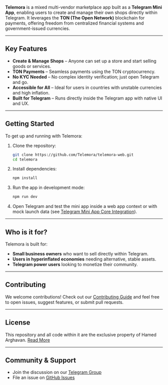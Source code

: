 **Telemora** is a mixed multi-vendor marketplace app built as a **Telegram Mini App**, enabling users to create and manage their own shops directly within Telegram. It leverages the **TON (The Open Network)** blockchain for payments, offering freedom from centralized financial systems and government-issued currencies.

---

## Key Features

* **Create & Manage Shops** – Anyone can set up a store and start selling goods or services.
* **TON Payments** – Seamless payments using the TON cryptocurrency.
* **No KYC Needed** – No complex identity verification; just open Telegram and go.
* **Accessible for All** – Ideal for users in countries with unstable currencies and high inflation.
* **Built for Telegram** – Runs directly inside the Telegram app with native UI and UX.

---

## Getting Started

To get up and running with Telemora:

1. Clone the repository:

   ```bash
   git clone https://github.com/Telemora/telemora-web.git
   cd telemora
   ```

2. Install dependencies:

   ```bash
   npm install
   ```

3. Run the app in development mode:

   ```bash
   npm run dev
   ```

4. Open Telegram and test the mini app inside a web app context or with mock launch data (see [Telegram Mini App Core Integration](https://github.com/Telemora/telemora-web/wiki/Telegram-Mini-App-Core-Integration)).

---

## Who is it for?

Telemora is built for:

* **Small business owners** who want to sell directly within Telegram.
* **Users in hyperinflated economies** needing alternative, stable assets.
* **Telegram power users** looking to monetize their community.

---

## Contributing

We welcome contributions! Check out our [Contributing Guide](./Contributing) and feel free to open issues, suggest features, or submit pull requests.

---

## License

This repository and all code within it are the exclusive property of Hamed Arghavan. [Read More](./LICENSE)

---

## Community & Support

* Join the discussion on our [Telegram Group](https://t.me/telemora)
* File an issue on [GitHub Issues](https://github.com/Telemora/telemora-web/issues)
